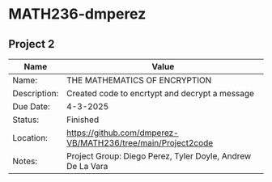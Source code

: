 # MATH236-dmperez
## Project 2
| Name | Value |
| --- | --- |
| Name: | THE MATHEMATICS OF ENCRYPTION |
| Description: | Created code to encrtypt and decrypt a message  |
| Due Date: | 4-3-2025 |
| Status: | Finished |
| Location: | https://github.com/dmperez-VB/MATH236/tree/main/Project2code |
| Notes: | Project Group: Diego Perez, Tyler Doyle, Andrew De La Vara|